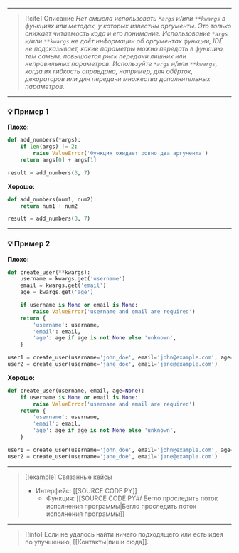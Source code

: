 ***

> [!cite] Описание
>_Нет смысла использовать `*args` и/или `**kwargs` в функциях или методах, у которых известны аргументы. Это только снижает читаемость кода и его понимание.
>Использование `*args` и/или `**kwargs` не даёт информации об аргументах функции, IDE не подсказывает, какие параметры можно передать в функцию, тем самым, повышается риск передачи лишних или неправильных параметров.
Используйте `*args` и/или `**kwargs`, когда их гибкость оправдана, например, для обёрток, декораторов или для передачи множества дополнительных параметров._

***
### 💡 Пример 1


**Плохо:**
```python
def add_numbers(*args):
	if len(args) != 2:
		raise ValueError('Функция ожидает ровно два аргумента')
	return args[0] + args[1]

result = add_numbers(3, 7)
```

**Хорошо:**
```python
def add_numbers(num1, num2):
	return num1 + num2

result = add_numbers(3, 7)
```

***
### 💡 Пример 2


**Плохо:**
```python
def create_user(**kwargs):
	username = kwargs.get('username')
	email = kwargs.get('email')
	age = kwargs.get('age')

	if username is None or email is None:
		raise ValueError('username and email are required')
	return {
		'username': username,
		'email': email,
		'age': age if age is not None else 'unknown',
	}

user1 = create_user(username='john_doe', email='john@example.com', age=30)
user2 = create_user(username='jane_doe', email='jane@example.com')
```

**Хорошо:**
```python
def create_user(username, email, age=None):
	if username is None or email is None:
		raise ValueError('username and email are required')
	return {
		'username': username,
		'email': email,
		'age': age if age is not None else 'unknown',
	}

user1 = create_user(username='john_doe', email='john@example.com', age=30)
user2 = create_user(username='jane_doe', email='jane@example.com')
```

***

> [!example] Связанные кейсы
>- Интерфейс: [[SOURCE CODE PY]]
>	- Функция: [[SOURCE CODE PY#𝑓 Бегло проследить поток исполнения программы|Бегло проследить поток исполнения программы]]

***

> [!info]
> Если не удалось найти ничего подходящего или есть идея по улучшению, [[Контакты|пиши сюда]].
